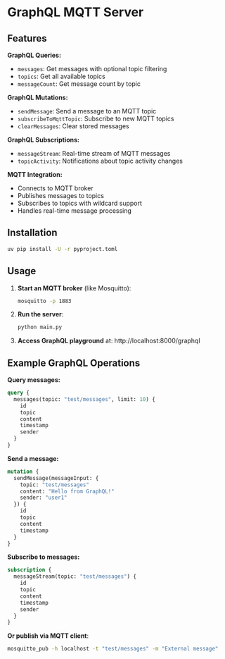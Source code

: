 # GraphQL MQTT Server

## Features

**GraphQL Queries:**
- `messages`: Get messages with optional topic filtering
- `topics`: Get all available topics
- `messageCount`: Get message count by topic

**GraphQL Mutations:**
- `sendMessage`: Send a message to an MQTT topic
- `subscribeToMqttTopic`: Subscribe to new MQTT topics
- `clearMessages`: Clear stored messages

**GraphQL Subscriptions:**
- `messageStream`: Real-time stream of MQTT messages
- `topicActivity`: Notifications about topic activity changes

**MQTT Integration:**
- Connects to MQTT broker
- Publishes messages to topics
- Subscribes to topics with wildcard support
- Handles real-time message processing

## Installation

```bash
uv pip install -U -r pyproject.toml
```

## Usage

1. **Start an MQTT broker** (like Mosquitto):
   ```bash
   mosquitto -p 1883
   ```

2. **Run the server**:
   ```bash
   python main.py
   ```

3. **Access GraphQL playground** at: http://localhost:8000/graphql

## Example GraphQL Operations

**Query messages:**
```graphql
query {
  messages(topic: "test/messages", limit: 10) {
    id
    topic
    content
    timestamp
    sender
  }
}
```

**Send a message:**
```graphql
mutation {
  sendMessage(messageInput: {
    topic: "test/messages"
    content: "Hello from GraphQL!"
    sender: "user1"
  }) {
    id
    topic
    content
    timestamp
  }
}
```

**Subscribe to messages:**
```graphql
subscription {
  messageStream(topic: "test/messages") {
    id
    topic
    content
    timestamp
    sender
  }
}
```

**Or publish via MQTT client**:
   ```bash
   mosquitto_pub -h localhost -t "test/messages" -m "External message"
   ```
